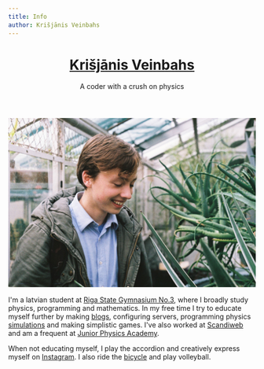 ```yaml
---
title: Info
author: Krišjānis Veinbahs
---
```


<header>
<h1><a href="#">Krišjānis Veinbahs</a></h1>
<p>A coder with a crush on physics</p>
</header>

![](images/face.jpg)

I'm a latvian student at [Riga State Gymnasium No.3](http://www.r3g.lv/),
where I broadly study physics, programming and mathematics. In my free
time I try to educate myself further by making [blogs](../), configuring
servers, programming physics [simulations](http://github.com/kshaa/orbitals/)
and making simplistic games. I've also worked at [Scandiweb](http://scandiweb.com/)
and am a frequent at [Junior Physics Academy](http://jfs.lu.lv/).


When not educating myself, I play the accordion and creatively express
myself on [Instagram](http://instagram.com/dope_spicegirls/). I also
ride the [bicycle](http://facebook.com/nightrideriga/) and play
volleyball.